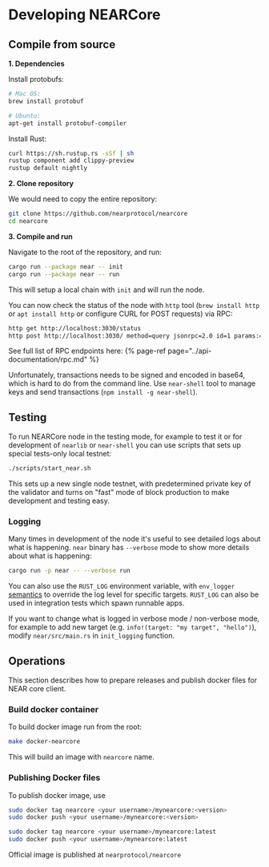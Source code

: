 # Developing NEARCore

## Compile from source

**1. Dependencies**

Install protobufs:
```bash
# Mac OS:
brew install protobuf

# Ubuntu:
apt-get install protobuf-compiler
```

Install Rust:

```bash
curl https://sh.rustup.rs -sSf | sh
rustup component add clippy-preview
rustup default nightly
```

**2. Clone repository**

We would need to copy the entire repository:

```bash
git clone https://github.com/nearprotocol/nearcore
cd nearcore
```

**3. Compile and run**

Navigate to the root of the repository, and run:
```bash
cargo run --package near -- init
cargo run --package near -- run
```

This will setup a local chain with `init` and will run the node.

You can now check the status of the node with `http` tool (`brew install http` or `apt install http` or configure CURL for POST requests) via RPC:
```bash
http get http://localhost:3030/status
http post http://localhost:3030/ method=query jsonrpc=2.0 id=1 params:='["account/test.near", ""]' 
```

See full list of RPC endpoints here: {% page-ref page="../api-documentation/rpc.md" %}

Unfortunately, transactions needs to be signed and encoded in base64, which is hard to do from the command line.
Use `near-shell` tool to manage keys and send transactions (`npm install -g near-shell`).

## Testing

To run NEARCore node in the testing mode, for example to test it or for development of `nearlib` or `near-shell` you can use scripts that sets up special tests-only local testnet:
```bash
./scripts/start_near.sh
```

This sets up a new single node testnet, with predetermined private key of the validator and turns on "fast" mode of block production to make development and testing easy.

### Logging

Many times in development of the node it's useful to see detailed logs about what is happening.
`near` binary has `--verbose` mode to show more details about what is happening:
```bash
cargo run -p near -- --verbose run
```

You can also use the `RUST_LOG` environment variable, with `env_logger`
[semantics](https://docs.rs/env_logger/0.6.0/env_logger/#enabling-logging)
to override the log level for specific targets. `RUST_LOG` can also be used in
integration tests which spawn runnable apps.

If you want to change what is logged in verbose mode / non-verbose mode, for example to add new target (e.g. `info!(target: "my target", "hello")`),  modify `near/src/main.rs` in `init_logging` function.

## Operations

This section describes how to prepare releases and publish docker files for NEAR core client.

### Build docker container

To build docker image run from the root:
```bash
make docker-nearcore
```

This will build an image with `nearcore` name.

### Publishing Docker files

To publish docker image, use 

```bash
sudo docker tag nearcore <your username>/mynearcore:<version>
sudo docker push <your username>/mynearcore:<version>

sudo docker tag nearcore <your username>/mynearcore:latest
sudo docker push <your username>/mynearcore:latest
```

Official image is published at `nearprotocol/nearcore`
